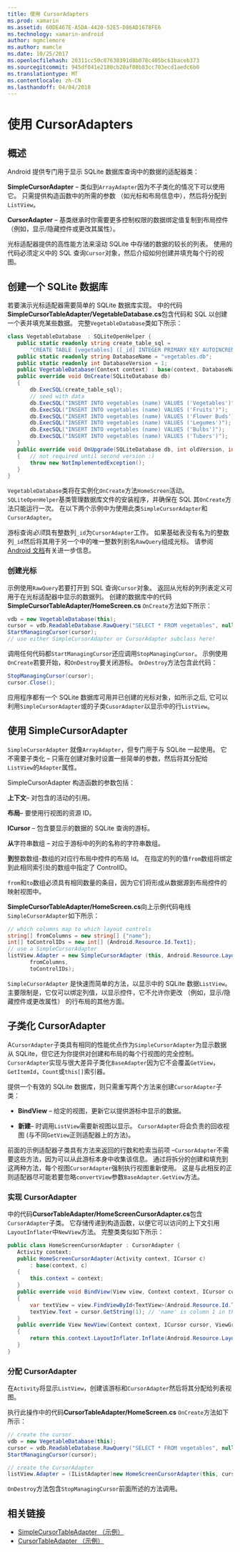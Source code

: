 ```yaml
---
title: 使用 CursorAdapters
ms.prod: xamarin
ms.assetid: 60DE467E-A5DA-4420-52E5-D86AD1678FE6
ms.technology: xamarin-android
author: mgmclemore
ms.author: mamcle
ms.date: 10/25/2017
ms.openlocfilehash: 20311cc50c87638391d8b078c405bc61baceb373
ms.sourcegitcommit: 945df041e2180cb20af08b83cc703ecd1aedc6b0
ms.translationtype: MT
ms.contentlocale: zh-CN
ms.lasthandoff: 04/04/2018
---
```

# <a name="using-cursoradapters"></a>使用 CursorAdapters


## <a name="overview"></a>概述

Android 提供专门用于显示 SQLite 数据库查询中的数据的适配器类：

 **SimpleCursorAdapter** – 类似到`ArrayAdapter`因为不子类化的情况下可以使用它。 只需提供构造函数中的所需的参数 （如光标和布局信息中），然后将分配到`ListView`。

 **CursorAdapter** – 基类继承时你需要更多控制权限的数据绑定值复制到布局控件 （例如，显示/隐藏控件或更改其属性）。

光标适配器提供的高性能方法来滚动 SQLite 中存储的数据的较长的列表。 使用的代码必须定义中的 SQL 查询`Cursor`对象，然后介绍如何创建并填充每个行的视图。


## <a name="creating-an-sqlite-database"></a>创建一个 SQLite 数据库

若要演示光标适配器需要简单的 SQLite 数据库实现。 中的代码**SimpleCursorTableAdapter/VegetableDatabase.cs**包含代码和 SQL 以创建一个表并填充某些数据。
完整`VegetableDatabase`类如下所示：

```csharp
class VegetableDatabase  : SQLiteOpenHelper {
   public static readonly string create_table_sql =
       "CREATE TABLE [vegetables] ([_id] INTEGER PRIMARY KEY AUTOINCREMENT NOT NULL UNIQUE, [name] TEXT NOT NULL UNIQUE)";
   public static readonly string DatabaseName = "vegetables.db";
   public static readonly int DatabaseVersion = 1;
   public VegetableDatabase(Context context) : base(context, DatabaseName, null, DatabaseVersion) { }
   public override void OnCreate(SQLiteDatabase db)
   {
       db.ExecSQL(create_table_sql);
       // seed with data
       db.ExecSQL("INSERT INTO vegetables (name) VALUES ('Vegetables')");
       db.ExecSQL("INSERT INTO vegetables (name) VALUES ('Fruits')");
       db.ExecSQL("INSERT INTO vegetables (name) VALUES ('Flower Buds')");
       db.ExecSQL("INSERT INTO vegetables (name) VALUES ('Legumes')");
       db.ExecSQL("INSERT INTO vegetables (name) VALUES ('Bulbs')");
       db.ExecSQL("INSERT INTO vegetables (name) VALUES ('Tubers')");
   }
   public override void OnUpgrade(SQLiteDatabase db, int oldVersion, int newVersion)
   {   // not required until second version :)
       throw new NotImplementedException();
   }
}
```

`VegetableDatabase`类将在实例化`OnCreate`方法`HomeScreen`活动。 `SQLiteOpenHelper`基类管理数据库文件的安装程序，并确保在 SQL 其`OnCreate`方法只能运行一次。 在以下两个示例中为使用此类`SimpleCursorAdapter`和`CursorAdapter`。

游标查询*必须*具有整数列`_id`为`CursorAdapter`工作。 如果基础表没有名为的整数列`_id`然后将其用于另一个中的唯一整数列别名`RawQuery`组成光标。 请参阅[Android 文档](https://developer.xamarin.com/api/type/Android.Widget.CursorAdapter/)有关进一步信息。


### <a name="creating-the-cursor"></a>创建光标

示例使用`RawQuery`若要打开到 SQL 查询`Cursor`对象。 返回从光标的列列表定义可用于在光标适配器中显示的数据列。 创建的数据库中的代码**SimpleCursorTableAdapter/HomeScreen.cs** `OnCreate`方法如下所示：

```csharp
vdb = new VegetableDatabase(this);
cursor = vdb.ReadableDatabase.RawQuery("SELECT * FROM vegetables", null); // cursor query
StartManagingCursor(cursor);
// use either SimpleCursorAdapter or CursorAdapter subclass here!
```

调用任何代码都`StartManagingCursor`还应调用`StopManagingCursor`。 示例使用`OnCreate`若要开始，和`OnDestroy`要关闭游标。 `OnDestroy`方法包含此代码：

```csharp
StopManagingCursor(cursor);
cursor.Close();
```

应用程序都有一个 SQLite 数据库可用并已创建的光标对象，如所示之后, 它可以利用`SimpleCursorAdapter`或的子类`CusorAdapter`以显示中的行`ListView`。


## <a name="using-simplecursoradapter"></a>使用 SimpleCursorAdapter

`SimpleCursorAdapter` 就像`ArrayAdapter`，但专门用于与 SQLite 一起使用。 它不需要子类化 – 只需在创建对象时设置一些简单的参数，然后将其分配给`ListView`的`Adapter`属性。

SimpleCursorAdapter 构造函数的参数包括：

 **上下文**– 对包含的活动的引用。

 **布局**– 要使用行视图的资源 ID。

 **ICursor** – 包含要显示的数据的 SQLite 查询的游标。

 **从**字符串数组 – 对应于游标中的列的名称的字符串数组。

 **到**整数数组-数组的对应行布局中控件的布局 Id。 在指定的列的值`from`数组将绑定到此相同索引处的数组中指定了 ControlID。

`from`和`to`数组必须具有相同数量的条目，因为它们将形成从数据源到布局控件的映射视图中。

**SimpleCursorTableAdapter/HomeScreen.cs**向上示例代码电线`SimpleCursorAdapter`如下所示：

```csharp
// which columns map to which layout controls
string[] fromColumns = new string[] {"name"};
int[] toControlIDs = new int[] {Android.Resource.Id.Text1};
// use a SimpleCursorAdapter
listView.Adapter = new SimpleCursorAdapter (this, Android.Resource.Layout.SimpleListItem1, cursor,
       fromColumns,
       toControlIDs);
```

`SimpleCursorAdapter` 是快速而简单的方法，以显示中的 SQLite 数据`ListView`。 主要限制是，它仅可以绑定列值，以显示控件，它不允许你更改 （例如，显示/隐藏控件或更改属性） 的行布局的其他方面。


## <a name="subclassing-cursoradapter"></a>子类化 CursorAdapter

A`CursorAdapter`子类具有相同的性能优点作为`SimpleCursorAdapter`为显示数据从 SQLite，但它还为你提供对创建和布局的每个行视图的完全控制。 `CursorAdapter`实现与很大差异子类化`BaseAdapter`因为它不会覆盖`GetView`， `GetItemId`，`Count`或`this[]`索引器。

提供一个有效的 SQLite 数据库，则只需重写两个方法来创建`CursorAdapter`子类：

- **BindView** – 给定的视图，更新它以提供游标中显示的数据。

- **新建**– 时调用`ListView`需要新视图以显示。 `CursorAdapter`将会负责的回收视图 (与不同`GetView`正则适配器上的方法)。

前面的示例适配器子类具有方法来返回的行数和检索当前项 –`CursorAdapter`不需要这些方法，因为可以从此游标本身中收集该信息。 通过将拆分的创建和填充到这两种方法，每个视图`CursorAdapter`强制执行视图重新使用。 这是与此相反的正则适配器尽可能若要忽略`convertView`参数`BaseAdapter.GetView`方法。


### <a name="implementing-the-cursoradapter"></a>实现 CursorAdapter

中的代码**CursorTableAdapter/HomeScreenCursorAdapter.cs**包含`CursorAdapter`子类。 它存储传递到构造函数，以便它可以访问的上下文引用`LayoutInflater`中`NewView`方法。 完整类类似如下所示：

```csharp
public class HomeScreenCursorAdapter : CursorAdapter {
   Activity context;
   public HomeScreenCursorAdapter(Activity context, ICursor c)
       : base(context, c)
   {
       this.context = context;
   }
   public override void BindView(View view, Context context, ICursor cursor)
   {
       var textView = view.FindViewById<TextView>(Android.Resource.Id.Text1);
       textView.Text = cursor.GetString(1); // 'name' is column 1 in the cursor query
   }
   public override View NewView(Context context, ICursor cursor, ViewGroup parent)
   {
       return this.context.LayoutInflater.Inflate(Android.Resource.Layout.SimpleListItem1, parent, false);
   }
}
```


### <a name="assigning-the-cursoradapter"></a>分配 CursorAdapter

在`Activity`将显示`ListView`，创建该游标和`CursorAdapter`然后将其分配给列表视图。

执行此操作中的代码**CursorTableAdapter/HomeScreen.cs** `OnCreate`方法如下所示：

```csharp
// create the cursor
vdb = new VegetableDatabase(this);
cursor = vdb.ReadableDatabase.RawQuery("SELECT * FROM vegetables", null);
StartManagingCursor(cursor);

// create the CursorAdapter
listView.Adapter = (IListAdapter)new HomeScreenCursorAdapter(this, cursor, false);
```

`OnDestroy`方法包含`StopManagingCursor`前面所述的方法调用。



## <a name="related-links"></a>相关链接

- [SimpleCursorTableAdapter （示例）](https://developer.xamarin.com/samples/SimpleCursorTableAdapter/)
- [CursorTableAdapter （示例）](https://developer.xamarin.com/samples/CursorTableAdapter/)
